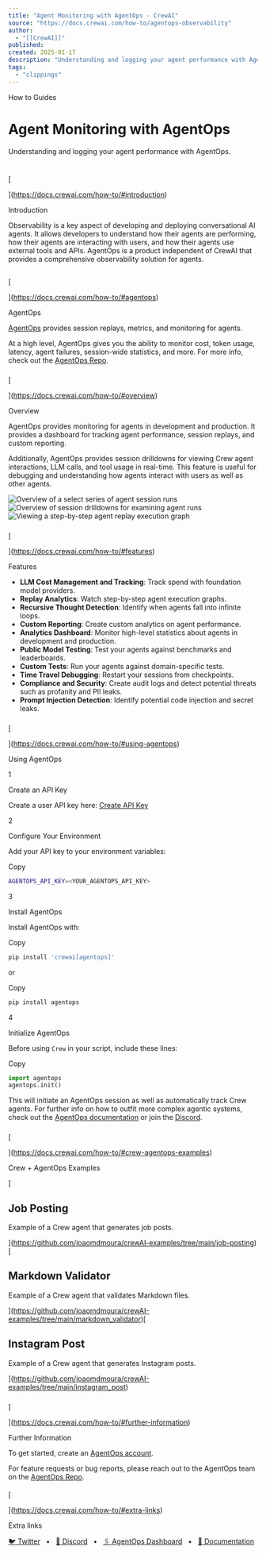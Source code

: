 ```yaml
---
title: "Agent Monitoring with AgentOps - CrewAI"
source: "https://docs.crewai.com/how-to/agentops-observability"
author:
  - "[[CrewAI]]"
published:
created: 2025-01-17
description: "Understanding and logging your agent performance with AgentOps."
tags:
  - "clippings"
---
```

How to Guides

# Agent Monitoring with AgentOps

Understanding and logging your agent performance with AgentOps.

# 

[​

](https://docs.crewai.com/how-to/#introduction)

Introduction

Observability is a key aspect of developing and deploying conversational AI agents. It allows developers to understand how their agents are performing, how their agents are interacting with users, and how their agents use external tools and APIs. AgentOps is a product independent of CrewAI that provides a comprehensive observability solution for agents.

## 

[​

](https://docs.crewai.com/how-to/#agentops)

AgentOps

[AgentOps](https://agentops.ai/?=crew) provides session replays, metrics, and monitoring for agents.

At a high level, AgentOps gives you the ability to monitor cost, token usage, latency, agent failures, session-wide statistics, and more. For more info, check out the [AgentOps Repo](https://github.com/AgentOps-AI/agentops).

### 

[​

](https://docs.crewai.com/how-to/#overview)

Overview

AgentOps provides monitoring for agents in development and production. It provides a dashboard for tracking agent performance, session replays, and custom reporting.

Additionally, AgentOps provides session drilldowns for viewing Crew agent interactions, LLM calls, and tool usage in real-time. This feature is useful for debugging and understanding how agents interact with users as well as other agents.

![Overview of a select series of agent session runs](https://mintlify.s3.us-west-1.amazonaws.com/crewai/images/agentops-overview.png) ![Overview of session drilldowns for examining agent runs](https://mintlify.s3.us-west-1.amazonaws.com/crewai/images/agentops-session.png) ![Viewing a step-by-step agent replay execution graph](https://mintlify.s3.us-west-1.amazonaws.com/crewai/images/agentops-replay.png)

### 

[​

](https://docs.crewai.com/how-to/#features)

Features

- **LLM Cost Management and Tracking**: Track spend with foundation model providers.
- **Replay Analytics**: Watch step-by-step agent execution graphs.
- **Recursive Thought Detection**: Identify when agents fall into infinite loops.
- **Custom Reporting**: Create custom analytics on agent performance.
- **Analytics Dashboard**: Monitor high-level statistics about agents in development and production.
- **Public Model Testing**: Test your agents against benchmarks and leaderboards.
- **Custom Tests**: Run your agents against domain-specific tests.
- **Time Travel Debugging**: Restart your sessions from checkpoints.
- **Compliance and Security**: Create audit logs and detect potential threats such as profanity and PII leaks.
- **Prompt Injection Detection**: Identify potential code injection and secret leaks.

### 

[​

](https://docs.crewai.com/how-to/#using-agentops)

Using AgentOps

1

Create an API Key

Create a user API key here: [Create API Key](https://app.agentops.ai/account)

2

Configure Your Environment

Add your API key to your environment variables:

Copy

```bash
AGENTOPS_API_KEY=<YOUR_AGENTOPS_API_KEY>
```

3

Install AgentOps

Install AgentOps with:

Copy

```bash
pip install 'crewai[agentops]'
```

or

Copy

```bash
pip install agentops
```

4

Initialize AgentOps

Before using `Crew` in your script, include these lines:

Copy

```python
import agentops
agentops.init()
```

This will initiate an AgentOps session as well as automatically track Crew agents. For further info on how to outfit more complex agentic systems, check out the [AgentOps documentation](https://docs.agentops.ai/) or join the [Discord](https://discord.gg/j4f3KbeH).

### 

[​

](https://docs.crewai.com/how-to/#crew-agentops-examples)

Crew + AgentOps Examples

[

## Job Posting

Example of a Crew agent that generates job posts.

](https://github.com/joaomdmoura/crewAI-examples/tree/main/job-posting)[

## Markdown Validator

Example of a Crew agent that validates Markdown files.

](https://github.com/joaomdmoura/crewAI-examples/tree/main/markdown_validator)[

## Instagram Post

Example of a Crew agent that generates Instagram posts.

](https://github.com/joaomdmoura/crewAI-examples/tree/main/instagram_post)

### 

[​

](https://docs.crewai.com/how-to/#further-information)

Further Information

To get started, create an [AgentOps account](https://agentops.ai/?=crew).

For feature requests or bug reports, please reach out to the AgentOps team on the [AgentOps Repo](https://github.com/AgentOps-AI/agentops).

#### 

[​

](https://docs.crewai.com/how-to/#extra-links)

Extra links

[🐦 Twitter](https://twitter.com/agentopsai/)   •   [📢 Discord](https://discord.gg/JHPt4C7r)   •   [🖇️ AgentOps Dashboard](https://app.agentops.ai/?=crew)   •   [📙 Documentation](https://docs.agentops.ai/introduction)
